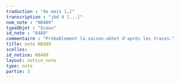 ```yaml
---
traduction : "4e mois […]"
transcription : "ȝbd 4 [...]"
nom_note : "N8489"
typeObjet : "Sceau"
id_note : "8489"
commentaire : "Probablement la saison-akhet d'après les traces."
title: note N8489
scelles: 
id_notice: N8489
layout: notice_note
type: note
partie: 3
---
```

